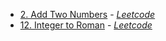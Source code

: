 - [2. Add Two Numbers](./add_two_numbers/src/main.rs) - [*Leetcode*](https://leetcode.com/problems/add-two-numbers/description/)
- [12. Integer to Roman](./integer_to_roman/src/main.rs) - [*Leetcode*](https://leetcode.com/problems/integer-to-roman/description/)